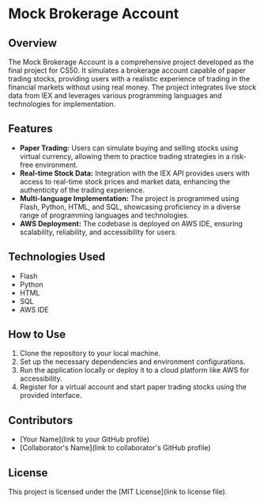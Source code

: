 # Mock Brokerage Account

## Overview
The Mock Brokerage Account is a comprehensive project developed as the final project for CS50. It simulates a brokerage account capable of paper trading stocks, providing users with a realistic experience of trading in the financial markets without using real money. The project integrates live stock data from IEX and leverages various programming languages and technologies for implementation.

## Features
- **Paper Trading:** Users can simulate buying and selling stocks using virtual currency, allowing them to practice trading strategies in a risk-free environment.
- **Real-time Stock Data:** Integration with the IEX API provides users with access to real-time stock prices and market data, enhancing the authenticity of the trading experience.
- **Multi-language Implementation:** The project is programmed using Flash, Python, HTML, and SQL, showcasing proficiency in a diverse range of programming languages and technologies.
- **AWS Deployment:** The codebase is deployed on AWS IDE, ensuring scalability, reliability, and accessibility for users.

## Technologies Used
- Flash
- Python
- HTML
- SQL
- AWS IDE

## How to Use
1. Clone the repository to your local machine.
2. Set up the necessary dependencies and environment configurations.
3. Run the application locally or deploy it to a cloud platform like AWS for accessibility.
4. Register for a virtual account and start paper trading stocks using the provided interface.

## Contributors
- [Your Name](link to your GitHub profile)
- [Collaborator's Name](link to collaborator's GitHub profile)

## License
This project is licensed under the [MIT License](link to license file).

